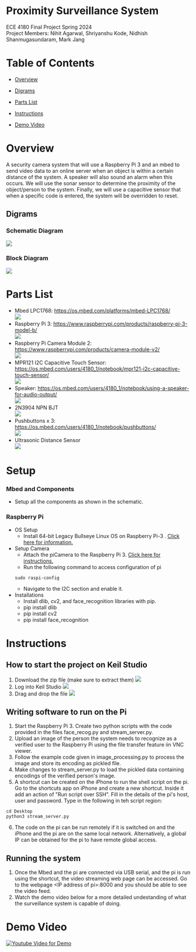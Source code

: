 # Proximity Surveillance System
ECE 4180 Final Project Spring 2024 <br />
Project Members: Nihit Agarwal, Shriyanshu Kode, Nidhish Shanmugasundaram, Mark Jang


# Table of Contents
- [Overview](https://github.com/markjang03/ECE4180_finalP.github.io/blob/main/README.md#overview)
- [Digrams](https://github.com/markjang03/ECE4180_finalP.github.io/blob/main/README.md#overview)

- [Parts List](https://github.com/markjang03/ECE4180_finalP.github.io/blob/main/README.md#overview)
- [Instructions](https://github.com/markjang03/ECE4180_finalP.github.io/blob/main/README.md#overview)
- [Demo Video](https://github.com/markjang03/ECE4180_finalP.github.io/blob/main/README.md#overview)


# Overview
A security camera system that will use a Raspberry Pi 3 and an mbed to send video data to an online server when an object is within a certain distance of the system. A speaker will also sound an alarm when this occurs. We will use the sonar sensor to determine the proximity of the object/person to the system. Finally, we will use a capacitive sensor that when a specific code is entered, the system will be overridden to reset.


## Digrams
### Schematic Diagram
![](https://github.com/ShriKode/SurveillanceSystem/blob/main/images/Schematic_ece4180_2024-04-30.svg)
### Block Diagram
![](https://github.com/ShriKode/SurveillanceSystem/blob/main/images/1.jpeg)


# Parts List
- Mbed LPC1768: https://os.mbed.com/platforms/mbed-LPC1768/ <br />
![](https://os.mbed.com/media/cache/platforms/LPC1768.jpg.250x250_q85.jpg)
- Raspberry Pi 3: https://www.raspberrypi.com/products/raspberry-pi-3-model-b/ <br />
![](https://www.canakit.com/Media/700/1368.jpg)
- Raspberry Pi Camera Module 2: https://www.raspberrypi.com/products/camera-module-v2/ <br />
![](https://m.media-amazon.com/images/I/6169R+wUp8L.jpg)
- MPR121 I2C Capacitive Touch Sensor: https://os.mbed.com/users/4180_1/notebook/mpr121-i2c-capacitive-touch-sensor/ <br />
![](https://os.mbed.com/media/uploads/4180_1/touchpad.jpg)
- Speaker: https://os.mbed.com/users/4180_1/notebook/using-a-speaker-for-audio-output/ <br />
![](https://os.mbed.com/media/uploads/4180_1/pcbspeaker.jpg)
- 2N3904 NPN BJT <br />
![](https://cdn.sparkfun.com/assets/parts/2/9/9/00521-1.jpg)
- Pushbuttons x 3: https://os.mbed.com/users/4180_1/notebook/pushbuttons/ <br />
![](https://mm.digikey.com/Volume0/opasdata/d220001/medias/images/4220/MFG_TS02-Sm-BK-LCR.jpg)
- Ultrasonic Distance Sensor <br />
![](https://github.com/ShriKode/SurveillanceSystem/blob/main/images/sonar.jpeg)
 

# Setup
### Mbed and Components
- Setup all the components as shown in the schematic.

### Raspberry Pi
- OS Setup
   - Install 64-bit Legacy Bullseye Linux OS on Raspberry Pi-3 . <a href = "https://projects.raspberrypi.org/en/projects/noobs-install">Click here for information.</a>
- Setup Camera
   -  Attach the piCamera to the Raspberry Pi 3. <a href="https://www.dexterindustries.com/howto/installing-the-raspberry-pi-camera/">Click here for instructions.</a>
   - Run the following command to access configuration of pi
   ```console
   sudo raspi-config
   ```
   - Navigate to the I2C section and enable it.
- Installations
   - Install dlib, cv2, and face_recognition libraries with pip.
   - pip install dlib
   - pip install cv2
   - pip install face_recognition


# Instructions
## How to start the project on Keil Studio
1. Download the zip file (make sure to extract them)
![](https://github.com/ShriKode/SurveillanceSystem/blob/main/images/keil3.jpeg)
2. Log into Keil Studio
![](https://github.com/ShriKode/SurveillanceSystem/blob/main/images/keil1.jpeg)
3. Drag and drop the file 
![](https://github.com/ShriKode/SurveillanceSystem/blob/main/images/keil2.jpeg)

## Writing software to run on the Pi

1. Start the Raspberry Pi 3. Create two python scripts with the code provided in the files face_recog.py and stream_server.py.
2. Upload an image of the person the system needs to recognize as a verified user to the Raspberry Pi  using the file transfer feature iin VNC viewer.
3. Follow the example code given in image_processing.py to process the image and store its encoding as pickled file.
4. Make changes to stream_server.py to load the pickled data containing encodings of the verified person's image.
5. A shortcut can be created on the iPhone to run the shell script on the pi. Go to the shortcuts app on iPhone and create a new shortcut. Inside it add an action of "Run script over SSH". Fill in the details of the pi's host, user and password. Type in the following in teh script region:

```console
cd Desktop
python3 stream_server.py
```
6. The code on the pi can be run remotely if it is switched on and the iPhone and the pi are on the same local network. Alternatively, a global IP can be obtained for the pi to have remote global access.

## Running the system
1. Once the Mbed and the pi are connected via USB serial, and the pi is run using the shortcut, the video streaming web page can be accessed. Go to the webpage \<IP address of pi>:8000 and you should be able to see the video feed.
2. Watch the demo video below for a more detailed undestanding of what the surveillance system is capable of doing.

# Demo Video

[![Youtube Video for Demo](https://img.youtube.com/vi/DDzpSAghQFE/0.jpg)](https://www.youtube.com/watch?v=DDzpSAghQFE)

